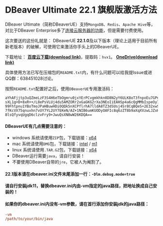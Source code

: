 

# DBeaver Ultimate 22.1 旗舰版激活方法

DBeaver Ultimate（简称DBeaverUE）支持`MongoDB`、`Redis`、`Apache Hive`等，对比于DBeaver Enterprise多了[连接云服务器的功能](https://dbeaver.com/edition/)，但是需要付费使用。

这次要送的这份礼就是： DBeaverUE **22.1.0**及以下版本（理论上适用于目前所有新老版本）的破解，可使用它来激活你手头上的DBeaverUE。



下载地址：
[**百度云下载(download link)**](https://pan.baidu.com/s/1Ci_g6SHRaYL923FnH6zX1g)，提取码：`hvx1`。
[**OneDrive(download link)**](https://1drv.ms/u/s!Atf-z4aXHKwckTxu695meh8prDSn?e=bXfk6R)

具体使用方法已写在压缩包的`README.txt`内，有什么问题可以给我提Issue或进QQ群：638451028讨论。

按照`README.txt`配置好之后，使用`DBeaverUE`专用激活码：

```
aYhAFjjtp3uQZmeLzF3S4H6eTbOgmru0jxYErPCvgmkhkn0D8N2yY6ULK8oT3fnpoEu7GPny7csN
sXL1g+D+8xR++/L8ePsVLUj4du5AMZORr2xGaGKG2rXa3NEoIiEAHSp4a6cQgMMbIspeOy7dYWX6
99Fhtpnu1YBoTmoJPaHBuwHDiOQQk5nXCPflrhA7lldA8TZ3dSUsj4Sr8CqBQeS+2E32xwSniymK
7fKcVX75qnuxhn7vUY7YL2UY7EKeN/AZ+1NIB6umKUODyOAFIc8q6zZT8b9aXqXVzwLJZxHbEgcO
8lsQfyvqUgqD6clzvFry9+JwuQsXN0wW26KDQA==
```

#### DBeaverUE有几点需要注意的：

- windows 系统请使用`ZIP`包，下载链接：[x64](https://dbeaver.com/files/dbeaver-ue-latest-win32.win32.x86_64.zip)
- mac 系统请使用`DMG`包，下载链接：[intel](https://dbeaver.com/files/dbeaver-ue-latest-macos-x86_64.dmg) / [m1](https://dbeaver.com/files/dbeaver-ue-latest-macos-aarch64.dmg)
- linux 系统请使用`.TAR.GZ`包，下载链接：[x64](https://dbeaver.com/files/dbeaver-ue-latest-linux.gtk.x86_64.tar.gz)
- DBeaver运行需要`java`，请自行安装！
- 不要使用DBeaver自带的`jre`，它被人为阉割了。

#### 22.1版本请在dbeaver.ini文件**末尾**添加一行：`-Dlm.debug.mode=true`

#### 请自行安装jdk11，替换dbeaver.ini内由-vm指定的java路径，把地址换成自己安装的！

#### 如果你的dbeaver.ini内没有-vm参数，请在首行添加你安装jdk的java路径：

```ini
-vm 
/path/to/your/bin/java
```

